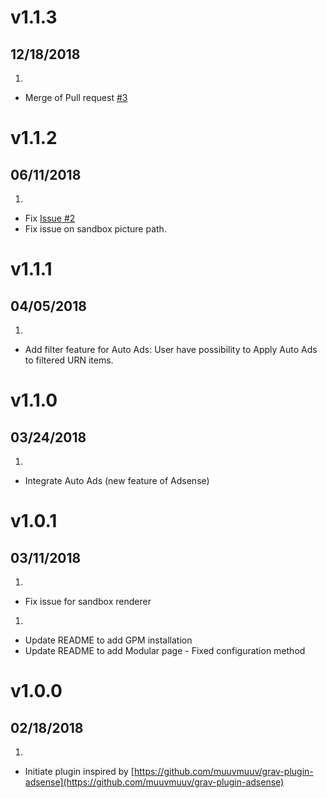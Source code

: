 
# v1.1.3

## 12/18/2018

1.  [](#improved)
-   Merge of Pull request [#3](https://github.com/clemdesign/grav-plugin-adsense2/pull/3)

# v1.1.2

## 06/11/2018

1.  [](#bugfix)
-   Fix [Issue #2](https://github.com/clemdesign/grav-plugin-adsense2/issues/2)
-   Fix issue on sandbox picture path.

# v1.1.1

## 04/05/2018

1.  [](#improved)
-   Add filter feature for Auto Ads: User have possibility to Apply Auto Ads to filtered URN items.

# v1.1.0

## 03/24/2018

1.  [](#improved)
-   Integrate Auto Ads (new feature of Adsense)

# v1.0.1

## 03/11/2018

1.  [](#bugfix)
-   Fix issue for sandbox renderer

1.  [](#improved)
-   Update README to add GPM installation
-   Update README to add Modular page - Fixed configuration method

# v1.0.0

## 02/18/2018

1.  [](#new)

-   Initiate plugin inspired by [https://github.com/muuvmuuv/grav-plugin-adsense](https://github.com/muuvmuuv/grav-plugin-adsense)
